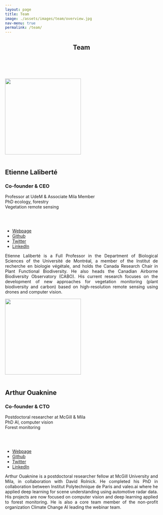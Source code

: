 ```yaml
---
layout: page
title: Team
image: ./assets/images/team/overview.jpg
nav-menu: true
permalink: /team/
---
```


<!-- Main -->
<div id="main" class="alt">

<!-- One -->
<section id="one">
	<div class="inner">
		<header class="major">
			<h1>Team</h1>
		</header>


<br>
<br>



<div class="row">
<div class="6u 12u$(small)">
<div class="circular_image"> <img class="center" width="250" src="{% link assets/images/team/etienne_laliberte_4000.jpg %}" alt="" /> </div>
<br>

<div class="align-center">
<h2>Etienne Laliberté</h2>
<h3>Co-founder & CEO</h3>
Professor at UdeM & Associate Mila Member
<br>
PhD ecology, forestry
<br>
Vegetation remote sensing

<br><br>
<ul class="icons">
    <li><a href="https://irbv.umontreal.ca/le-personnel/etienne-laliberte/?lang=en" class="icon alt fa-globe"><span class="label">Webpage</span></a></li>
    <li><a href="https://scholar.google.com/citations?hl=en&user=FsJbyNEAAAAJ&view_op=list_works&sortby=pubdate" class="icon alt fa-graduation-cap"><span class="label">Github</span></a></li>
    <li><a href="https://twitter.com/etnlalib" class="icon alt fa-twitter"><span class="label">Twitter</span></a></li>
    <li><a href="https://www.linkedin.com/in/elaliberte" class="icon alt fa-linkedin"><span class="label">LinkedIn</span></a></li>
</ul>

<p align="justify">
Etienne Laliberté is a Full Professor in the Department of Biological Sciences of the Université de Montréal, a member of the Institut de recherche en biologie végétale, and holds the Canada Research Chair in Plant Functional Biodiversity. He also heads the Canadian Airborne Biodiversity Observatory (CABO). His current research focuses on the development of new approaches for vegetation monitoring (plant biodiversity and carbon) based on high-resolution remote sensing using drones and computer vision.
</p>

</div>
</div>

<div class="6u 12u$(small)">
<div class="circular_image"> <img class="center" width="250" src="{% link assets/images/team/arthur_ouaknine_600.jpg %}" alt="" /> </div>

<br>

<div class="align-center">
<h2>Arthur Ouaknine</h2>
<h3>Co-founder & CTO</h3>

Postdoctoral researcher at McGill & Mila
<br>
PhD Al, computer vision
<br>
Forest monitoring

<br><br>
<ul class="icons">
    <li><a href="https://arthurouaknine.github.io/" class="icon alt fa-globe"><span class="label">Webpage</span></a></li>
    <li><a href="https://scholar.google.com/citations?user=OCT3E9wAAAAJ&hl=en" class="icon alt fa-graduation-cap"><span class="label">Github</span></a></li>
    <li><a href="https://twitter.com/ArthurOuaknine" class="icon alt fa-twitter"><span class="label">Twitter</span></a></li>
    <li><a href="https://www.linkedin.com/in/arthur-ouaknine" class="icon alt fa-linkedin"><span class="label">LinkedIn</span></a></li>
</ul>

<p align="justify">
Arthur Ouaknine is a postdoctoral researcher fellow at McGill University and Mila, in collaboration with David Rolnick.  He completed his PhD in collaboration between Institut Polytechnique de Paris and valeo.ai where he applied deep learning for scene understanding using automotive radar data. His projects are now focused on computer vision and deep learning applied to forest monitoring. He is also a core team member of the non-profit organization Climate Change AI leading the webinar team.
</p>

</div>
</div>
</div>



